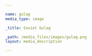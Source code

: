 ```yaml
--- 

name: gulag
media_type: image

_title: Soviet Gulag

_path: /media_files/images/gulag.png 
layout: media_description

--- 
```

